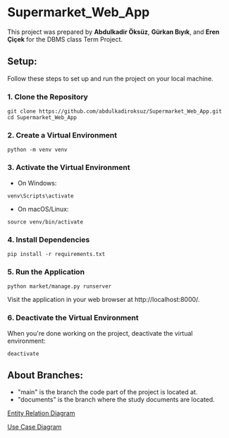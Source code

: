 # Supermarket_Web_App
This project was prepared by __Abdulkadir Öksüz__, __Gürkan Bıyık__, and __Eren Çiçek__ for the DBMS class Term Project.

## Setup:
Follow these steps to set up and run the project on your local machine. 
### 1. Clone the Repository
```
git clone https://github.com/abdulkadiroksuz/Supermarket_Web_App.git
cd Supermarket_Web_App
```
### 2. Create a Virtual Environment
```
python -m venv venv
```
### 3. Activate the Virtual Environment
- On Windows:
```
venv\Scripts\activate
```
- On macOS/Linux:
```
source venv/bin/activate
```
### 4. Install Dependencies
```
pip install -r requirements.txt
```
### 5. Run the Application
```
python market/manage.py runserver
```
Visit the application in your web browser at http://localhost:8000/.
### 6. Deactivate the Virtual Environment
When you're done working on the project, deactivate the virtual environment:
```
deactivate
```

## About Branches:
- "main" is the branch the code part of the project is located at.
- "documents" is the branch where the study documents are located. 

[Entity Relation Diagram](https://lucid.app/lucidchart/d68e6404-50b2-4697-8b0e-35debead3c5e/view?page=0_0&invitationId=inv_1c6d98e6-f8b2-490d-aa01-f75406d19b66#)

[Use Case Diagram](https://lucid.app/lucidchart/816685de-f2c5-45ec-9730-51bad9bb17dc/edit?viewport_loc=-1388%2C-1464%2C4105%2C2165%2C0_0&invitationId=inv_851bb3cc-e6b9-4e98-aca6-491c544d1eb7)
